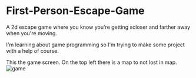 # First-Person-Escape-Game
A 2d escape game where you know you're getting scloser and farther away when you're moving.

I'm learning about game programming so I'm trying to make some project with a help of course. 

This the game screen. On the top left there is a map to not lost in map.
![game](https://user-images.githubusercontent.com/66219795/183300079-90e312b8-1e72-4118-be7c-e7d0eb251bf5.PNG)
